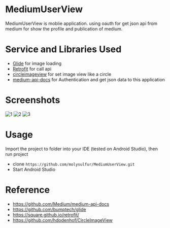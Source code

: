 # MediumUserView
MediumUserView is moblie application. using oauth for get json api from medium for show the profile and publication of medium.

# Service and Libraries Used
* [Glide](https://github.com/bumptech/glide) for image loading
* [Retrofit](https://square.github.io/retrofit/) for call api
* [circleimageview](https://github.com/hdodenhof/CircleImageView) for set image view like a circle
* [medium-api-docs](https://github.com/Medium/medium-api-docs) for Authentication and get json data to this application

# Screenshots
![1](https://user-images.githubusercontent.com/40534697/50953663-b1d3eb80-14e6-11e9-8f3a-dd3756c720bd.PNG)
![2](https://user-images.githubusercontent.com/40534697/50953675-b7313600-14e6-11e9-88f8-df7f6b2ec4f9.PNG)
![3](https://user-images.githubusercontent.com/40534697/50953683-bd271700-14e6-11e9-96d1-0bab0706f290.PNG)

# Usage
Import the project to folder into your IDE (tested on Android Studio), then run project
* clone `https://github.com/molysulfur/MediumUserView.git`
* Start Android Studio

# Reference
* https://github.com/Medium/medium-api-docs
* https://github.com/bumptech/glide
* https://square.github.io/retrofit/
* https://github.com/hdodenhof/CircleImageView
